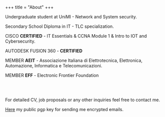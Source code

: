 +++
title = "About"
+++

Undergraduate student at UniMI - Network and System security.

Secondary School Diploma in IT - TLC specialization.

CISCO **CERTIFIED** - IT Essentials & CCNA Module 1 & Intro to IOT and Cybersecurity.

AUTODESK FUSION 360 - **CERTIFIED**

MEMBER **AEIT** - Associazione Italiana di Elettrotecnica, Elettronica, Automazione, Informatica e Telecomunicazioni.

MEMBER **EFF** - Electronic Frontier Foundation

<br> <br>

For detailed CV, job proposals or any other inquiries feel free to contact me.

<a href="https://www.fumagalli-mf.vision/pgp-key.txt">Here</a> my public pgp key for sending me encrypted emails.